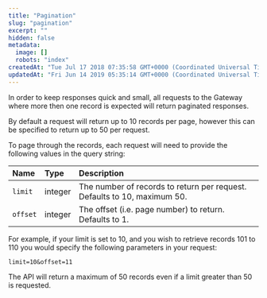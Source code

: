 ```yaml
---
title: "Pagination"
slug: "pagination"
excerpt: ""
hidden: false
metadata: 
  image: []
  robots: "index"
createdAt: "Tue Jul 17 2018 07:35:58 GMT+0000 (Coordinated Universal Time)"
updatedAt: "Fri Jun 14 2019 05:35:14 GMT+0000 (Coordinated Universal Time)"
---
```

In order to keep responses quick and small, all requests to the Gateway where more then one record is expected will return paginated responses.

By default a request will return up to 10 records per page, however this can be specified to return up to 50 per request.

To page through the records, each request will need to provide the following values in the query string:

| Name     | Type    | Description                                                              |
| :------- | :------ | :----------------------------------------------------------------------- |
| `limit`  | integer | The number of records to return per request. Defaults to 10, maximum 50. |
| `offset` | integer | The offset (i.e. page number) to return. Defaults to 1.                  |

For example, if your limit is set to 10, and you wish to retrieve records 101 to 110 you would specify the following parameters in your request:

```
limit=10&offset=11
```

The API will return a maximum of 50 records even if a limit greater than 50 is requested.
